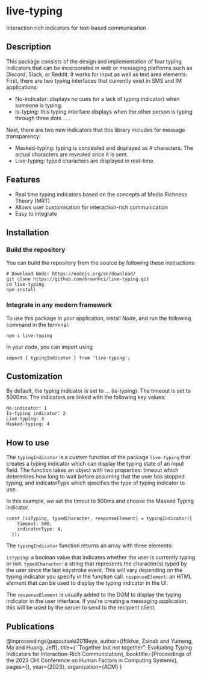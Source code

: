 # live-typing

Interaction rich indicators for text-based communication

## Description

This package consists of the design and implementation of four typing indicators that can be incorporated in web or messaging platforms such as Discord, Slack, or Reddit. It works for input as well as text area elements. First, there are two typing interfaces that currently exist in SMS and IM applications:


* No-indicator: displays no cues (or a lack of typing indicator) when someone is typing.
* Is-typing: this typing interface displays when the other person is typing through three dots `...`

Next, there are two new indicators that this library includes for message transparency:

* Masked-typing: typing is concealed and displayed as # characters. The actual characters are revealed once it is sent.
* Live-typing: typed characters are displayed in real-time.


## Features

* Real time typing indicators based on the concepts of Media Richness Theory (MRT)
* Allows user customisation for interaction-rich communication
* Easy to integrate

## Installation

### Build the repository 

You can build the repository from the source by following these instructions

```
# Download Node: https://nodejs.org/en/download/
git clone https://github.com/brownhci/live-typing.git
cd live-typing
npm install
```

### Integrate in any modern framework

To use this package in your application, install Node, and run the following command in the terminal:

```
npm i live-typing
```

In your code, you can import using

```
import { typingIndicator } from 'live-typing';
```

## Customization

By default, the typing indicator is set to ... (is-typing). The timeout is set to 5000ms. The indicators are linked with the following key values:

```
No-indicator: 1
Is-typing indicator: 2
Live-typing: 3
Masked-typing: 4
```

## How to use

The ```typingIndicator``` is a custom function of the package ```live-typing``` that creates a typing indicator which can display the typing state of an input field. The function takes an object with two properties: timeout which determines how long to wait before assuming that the user has stopped typing, and indicatorType which specifies the type of typing indicator to use.

In this example, we set the timout to 500ms and choose the Masked Typing indicator.

```
const [isTyping, typedCharacter, responseElement] = typingIndicator({
    timeout: 500,
    indicatorType: 4,
  });
```

The ```typingIndicator``` function returns an array with three elements:

```isTyping```: a boolean value that indicates whether the user is currently typing or not.
```typedCharacter```: a string that represents the character(s) typed by the user since the last keystroke event. This will vary depending on the typing indicator you specify in the function call.
```responseElement```: an HTML element that can be used to display the typing indicator in the UI.

The ```responseElement``` is usually added to the DOM to display the typing indicator in the user interface. If you're creating a messaging application, this will be used by the server to send to the recipient client.

## Publications

@inproceedings{papoutsaki2018eye,
author={Iftikhar, Zainab and Yumeng, Ma and Huang, Jeff},
title={``Together but not together”: Evaluating Typing Indicators for
Interaction-Rich Communication},
booktitle={Proceedings of the 2023 CHI Conference on Human Factors in Computing Systems},
pages={},
year={2023},
organization={ACM}
}